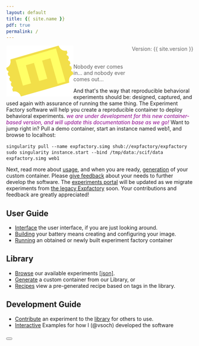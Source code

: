 ```yaml
---
layout: default
title: {{ site.name }}
pdf: true
permalink: /
---
```


<div style="float:right; margin-bottom:50px; color:#666">
Version: {{ site.version }}<br>
</div>

<div>
    <img src="img/expfactoryticketyellow.png" style="float:left">
</div><br><br>

> Nobody ever comes in... and nobody ever comes out...

<p>And that's the way that reproducible behavioral experiments should be: designed, captured, and used again with assurance of running the same thing.
The Experiment Factory software will help you create a reproducible container to deploy behavioral experiments. <span style="font-style:italic; color:darkmagenta">we are under development for this new container-based version, and will update this documentation base as we go!</span> Want to jump right in? Pull a demo container, start an instance named web1, and browse to localhost:</p>


```
singularity pull --name expfactory.simg shub://expfactory/expfactory
sudo singularity instance.start --bind /tmp/data:/scif/data expfactory.simg web1
```

Next, read more about [usage](pages/2-usage.md), and when you are ready, [generation](pages/1-generate.md) of your custom container. Please [give feedback](https://www.github.com/expfactory/expfactory/issues) about your needs to further develop the software. The [experiments portal](https://expfactory.github.io/experiments/) will be updated as we migrate experiments from [the legacy Expfactory](https://www.github.com/expfactory/expfactory-experiments) soon. Your contributions and feedback are greatly appreciated!


## User Guide

 - [Interface](pages/0-interface.md) the user interface, if you are just looking around.
 - [Building](pages/1-generate.md) your battery means creating and configuring your image.
 - [Running](pages/2-usage.md) an obtained or newly built experiment factory container

## Library

 - [Browse](https://expfactory.github.io/experiments/) our available experiments [[json]](https://expfactory.github.io/experiments/library.json).
 - [Generate](https://expfactory.github.io/experiments/generate) a custom container from our Library, or
 - [Recipes](https://expfactory.github.io/experiments/recipes) view a pre-generated recipe based on tags in the library.

## Development Guide

 - [Contribute](pages/3-contribute.md) an experiment to the [library](https://www.github.com/expfactory/experiments) for others to use.
 - [Interactive](pages/4-development.md) Examples for how I (@vsoch) developed the software

<div>
    <a href="/expfactory/generate"><button class="next-button btn btn-primary"><i class="fa fa-chevron-right"></i> </button></a>
</div><br>
